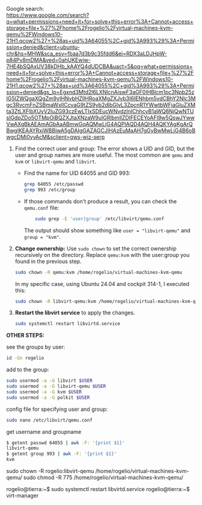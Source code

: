 Google search:\
<https://www.google.com/search?q=what+permissions+need+it+for+solve+this+error%3A+Cannot+access+storage+file+%27%2Fhome%2Frogelio%2Fvirtual-machines-kvm-qemu%2FWindows10-21H1.qcow2%27+%28as+uid%3A64055%2C+gid%3A993%29%3A+Permission+denied&client=ubuntu-chr&hs=MHW&sca_esv=fbaa7d3b9c35fdd6&ei=RDX3aLDJHpW-p84Pv8mDMA&ved=0ahUKEwiw-7HE4bSQAxUV38kDHb_kAAYQ4dUDCBA&uact=5&oq=what+permissions+need+it+for+solve+this+error%3A+Cannot+access+storage+file+%27%2Fhome%2Frogelio%2Fvirtual-machines-kvm-qemu%2FWindows10-21H1.qcow2%27+%28as+uid%3A64055%2C+gid%3A993%29%3A+Permission+denied&gs_lp=Egxnd3Mtd2l6LXNlcnAiswF3aGF0IHBlcm1pc3Npb25zIG5lZWQgaXQgZm9yIHNvbHZlIHRoaXMgZXJyb3I6IENhbm5vdCBhY2Nlc3Mgc3RvcmFnZSBmaWxlICcvaG9tZS9yb2dlbGlvL3ZpcnR1YWwtbWFjaGluZXMta3ZtLXFlbXUvV2luZG93czEwLTIxSDEucWNvdzInIChhcyB1aWQ6NjQwNTUsIGdpZDo5OTMpOiBQZXJtaXNzaW9uIGRlbmllZDIFECEYoAFI9w5QswJYwwVwAXgBkAEAmAGbAaABmwGqAQMwLjG4AQPIAQD4AQH4AQKYAgKgArQBwgIKEAAYRxjWBBiwA5gDAIgGAZAGCJIHAzEuMaAH7gGyBwMwLjG4B6oBwgcDMi0yyAcM&sclient=gws-wiz-serp>

1. Find the correct user and group: The error shows a UID and GID, but the user and group names are more useful. The most common are `qemu` and `kvm` or `libvirt-qemu` and `libvirt`. 


    - Find the name for UID 64055 and GID 993:

        ```bash            
        grep 64055 /etc/passwd
        grep 993 /etc/group
        ```                
            
    - If those commands don't produce a result, you can check the `qemu.conf` file:

        ```bash
            sudo grep -E 'user|group' /etc/libvirt/qemu.conf
        ```            
        The output should show something like `user = "libvirt-qemu"` and `group = "kvm"`.
    
2. **Change ownership:** Use `sudo chown` to set the correct ownership recursively on the directory. Replace `qemu:kvm` with the user:group you found in the previous step.

    ```bash
    sudo chown -R qemu:kvm /home/rogelio/virtual-machines-kvm-qemu
    ```
    In my specific case, using Ubuntu 24.04 and cockpit 314-1, I executed this:
    ```bash
    sudo chown -R libvirt-qemu:kvm /home/rogelio/virtual-machines-kvm-qemu
    ```

3. **Restart the libvirt service** to apply the changes.
        
    ```bash
    sudo systemctl restart libvirtd.service
    ```


**OTHER STEPS:**

see the groups by user:
```bash
id -Gn rogelio
```
add to the group:
```bash
sudo usermod -a -G libvirt $USER
sudo usermod -a -G libvirt-qemu $USER
sudo usermod -a -G kvm $USER
sudo usermod -a -G polkit $USER
```

config file for specifying user and group:
```bash
sudo nano /etc/libvirt/qemu.conf
```

get username and groupname
```bash
$ getent passwd 64055 | awk -F: '{print $1}'
libvirt-qemu
$ getent group 993 | awk -F: '{print $1}'
kvm
```

sudo chown -R rogelio:libvirt-qemu /home/rogelio/virtual-machines-kvm-qemu/
sudo chmod -R 775 /home/rogelio/virtual-machines-kvm-qemu/



rogelio@tierra:~$ sudo systemctl restart libvirtd.service
rogelio@tierra:~$ virt-manager



